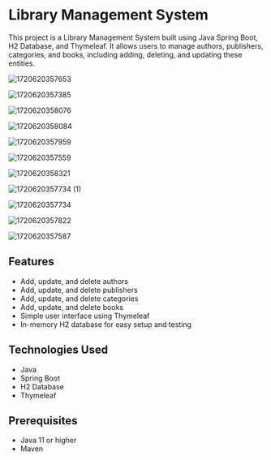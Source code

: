 # Library Management System

This project is a Library Management System built using Java Spring Boot, H2 Database, and Thymeleaf. It allows users to manage authors, publishers, categories, and books, including adding, deleting, and updating these entities.

![1720620357653](https://github.com/user-attachments/assets/5fb00459-cb81-4fee-9486-596d61fcd076)

![1720620357385](https://github.com/user-attachments/assets/48e4d5ac-8fb2-4d3f-a53b-cf584c0eafbd)

![1720620358076](https://github.com/user-attachments/assets/807d3be5-5d34-45dd-8449-14daa5e85825)

![1720620358084](https://github.com/user-attachments/assets/f4c8e58e-17cb-4404-b681-2e09e78f7af0)

![1720620357959](https://github.com/user-attachments/assets/1bf46300-94a0-4fe3-aee0-9d474ed18c85)

![1720620357559](https://github.com/user-attachments/assets/ee280313-13e0-4be1-9a47-b36a27f742b4)

![1720620358321](https://github.com/user-attachments/assets/6cddf873-4202-408a-8756-a8c92c7281d1)

![1720620357734 (1)](https://github.com/user-attachments/assets/eab5d8be-0318-4095-9983-9560fbb711ca)

![1720620357734](https://github.com/user-attachments/assets/66c7882a-90c7-49da-b18b-fd162783f15d)

![1720620357822](https://github.com/user-attachments/assets/23cc626a-d535-47b0-b69e-94133200ba40)

![1720620357587](https://github.com/user-attachments/assets/84bc5cb1-5ea3-4d21-ac0b-4d9ffcc2e468)


## Features

- Add, update, and delete authors
- Add, update, and delete publishers
- Add, update, and delete categories
- Add, update, and delete books
- Simple user interface using Thymeleaf
- In-memory H2 database for easy setup and testing

## Technologies Used

- Java
- Spring Boot
- H2 Database
- Thymeleaf


## Prerequisites

- Java 11 or higher
- Maven

